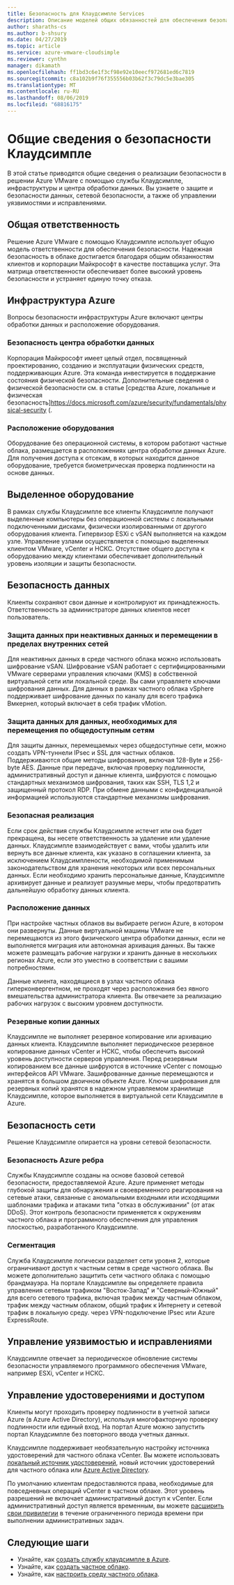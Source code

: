 ```yaml
---
title: Безопасность для Клаудсимпле Services
description: Описание моделей общих обязанностей для обеспечения безопасности служб Клаудсимпле Services
author: sharaths-cs
ms.author: b-shsury
ms.date: 04/27/2019
ms.topic: article
ms.service: azure-vmware-cloudsimple
ms.reviewer: cynthn
manager: dikamath
ms.openlocfilehash: ff1bd3c6e1f3cf98e92e10eecf972681ed6c7819
ms.sourcegitcommit: c8a102b9f76f355556b03b62f3c79dc5e3bae305
ms.translationtype: MT
ms.contentlocale: ru-RU
ms.lasthandoff: 08/06/2019
ms.locfileid: "68816175"
---
```

# <a name="cloudsimple-security-overview"></a>Общие сведения о безопасности Клаудсимпле

В этой статье приводятся общие сведения о реализации безопасности в решении Azure VMware с помощью службы Клаудсимпле, инфраструктуры и центра обработки данных. Вы узнаете о защите и безопасности данных, сетевой безопасности, а также об управлении уязвимостями и исправлениями.

## <a name="shared-responsibility"></a>Общая ответственность

Решение Azure VMware с помощью Клаудсимпле использует общую модель ответственности для обеспечения безопасности. Надежная безопасность в облаке достигается благодаря общим обязанностям клиентов и корпорации Майкрософт в качестве поставщика услуг. Эта матрица ответственности обеспечивает более высокий уровень безопасности и устраняет единую точку отказа.

## <a name="azure-infrastructure"></a>Инфраструктура Azure 

Вопросы безопасности инфраструктуры Azure включают центры обработки данных и расположение оборудования.

### <a name="datacenter-security"></a>Безопасность центра обработки данных 

Корпорация Майкрософт имеет целый отдел, посвященный проектированию, созданию и эксплуатации физических средств, поддерживающих Azure. Эта команда инвестируется в поддержание состояния физической безопасности. Дополнительные сведения о физической безопасности см. в статье [средства Azure, локальные и физическая безопасность]https://docs.microsoft.com/azure/security/fundamentals/physical-security (.

### <a name="equipment-location"></a>Расположение оборудования

Оборудование без операционной системы, в котором работают частные облака, размещается в расположениях центра обработки данных Azure. Для получения доступа к отсекам, в которых находится данное оборудование, требуется биометрическая проверка подлинности на основе данных.

## <a name="dedicated-hardware"></a>Выделенное оборудование

В рамках службы Клаудсимпле все клиенты Клаудсимпле получают выделенные компьютеры без операционной системы с локальными подключенными дисками, физически изолированными от другого оборудования клиента. Гипервизор ESXi с vSAN выполняется на каждом узле. Управление узлами осуществляется с помощью выделенных клиентом VMware, vCenter и НСКС. Отсутствие общего доступа к оборудованию между клиентами обеспечивает дополнительный уровень изоляции и защиты безопасности.

## <a name="data-security"></a>Безопасность данных

Клиенты сохраняют свои данные и контролируют их принадлежность. Ответственность за администраторе данных клиентов несет пользователь.

### <a name="data-protection-for-data-at-rest-and-data-in-motion-within-internal-networks"></a>Защита данных при неактивных данных и перемещении в пределах внутренних сетей

Для неактивных данных в среде частного облака можно использовать шифрование vSAN. Шифрование vSAN работает с сертифицированными VMware серверами управления ключами (KMS) в собственной виртуальной сети или локальной среде. Вы сами управляете ключами шифрования данных. Для данных в рамках частного облака vSphere поддерживает шифрование данных по каналу для всего трафика Вмкернел, который включает в себя трафик vMotion.

### <a name="data-protection-for-data-thats-required-to-move-through-public-networks"></a>Защита данных для данных, необходимых для перемещения по общедоступным сетям

Для защиты данных, перемещаемых через общедоступные сети, можно создать VPN-туннели IPsec и SSL для частных облаков. Поддерживаются общие методы шифрования, включая 128-Byte и 256-byte AES. Данные при передаче, включая проверку подлинности, административный доступ и данные клиента, шифруются с помощью стандартных механизмов шифрования, таких как SSH, TLS 1,2 и защищенный протокол RDP. При обмене данными с конфиденциальной информацией используются стандартные механизмы шифрования.

### <a name="secure-disposal"></a>Безопасная реализация 

Если срок действия службы Клаудсимпле истечет или она будет прекращена, вы несете ответственность за удаление или удаление данных. Клаудсимпле взаимодействует с вами, чтобы удалить или вернуть все данные клиента, как указано в соглашении клиента, за исключением Клаудсимплености, необходимой применимым законодательством для хранения некоторых или всех персональных данных. Если необходимо хранить персональные данные, Клаудсимпле архивирует данные и реализует разумные меры, чтобы предотвратить дальнейшую обработку данных клиента.

### <a name="data-location"></a>Расположение данных

При настройке частных облаков вы выбираете регион Azure, в котором они развернуты. Данные виртуальной машины VMware не перемещаются из этого физического центра обработки данных, если не выполняется миграция или автономная архивация данных. Вы также можете размещать рабочие нагрузки и хранить данные в нескольких регионах Azure, если это уместно в соответствии с вашими потребностями.

Данные клиента, находящиеся в узлах частного облака гиперконвергентном, не проходят через расположения без явного вмешательства администратора клиента. Вы отвечаете за реализацию рабочих нагрузок с высоким уровнем доступности.

### <a name="data-backups"></a>Резервные копии данных
Клаудсимпле не выполняет резервное копирование или архивацию данных клиента. Клаудсимпле выполняет периодическое резервное копирование данных vCenter и НСКС, чтобы обеспечить высокий уровень доступности серверов управления. Перед резервным копированием все данные шифруются в источнике vCenter с помощью интерфейсов API VMware. Зашифрованные данные перемещаются и хранятся в большом двоичном объекте Azure. Ключи шифрования для резервных копий хранятся в надежном управляемом хранилище Клаудсимпле, которое выполняется в виртуальной сети Клаудсимпле в Azure.

## <a name="network-security"></a>Безопасность сети

Решение Клаудсимпле опирается на уровни сетевой безопасности.

### <a name="azure-edge-security"></a>Безопасность Azure ребра

Службы Клаудсимпле созданы на основе базовой сетевой безопасности, предоставляемой Azure. Azure применяет методы глубокой защиты для обнаружения и своевременного реагирования на сетевые атаки, связанные с аномальными входными или исходящими шаблонами трафика и атаками типа "отказ в обслуживании" (от атак DDoS). Этот контроль безопасности применяется к окружениям частного облака и программного обеспечения для управления плоскостью, разработанного Клаудсимпле.

### <a name="segmentation"></a>Сегментация

Служба Клаудсимпле логически разделяет сети уровня 2, которые ограничивают доступ к частным сетям в среде частного облака. Вы можете дополнительно защитить сети частного облака с помощью брандмауэра. На портале Клаудсимпле вы определяете правила управления сетевым трафиком "Восток-Запад" и "Северный-Южный" для всего сетевого трафика, включая трафик между частным облаком, трафик между частным облаком, общий трафик к Интернету и сетевой трафик в локальную среду. через VPN-подключение IPsec или Azure ExpressRoute.

## <a name="vulnerability-and-patch-management"></a>Управление уязвимостью и исправлениями 

Клаудсимпле отвечает за периодическое обновление системы безопасности управляемого программного обеспечения VMware, например ESXi, vCenter и НСКС.

## <a name="identity-and-access-management"></a>Управление удостоверениями и доступом

Клиенты могут проходить проверку подлинности в учетной записи Azure (в Azure Active Directory), используя многофакторную проверку подлинности или единый вход. На портал Azure можно запустить портал Клаудсимпле без повторного ввода учетных данных.

Клаудсимпле поддерживает необязательную настройку источника удостоверений для частного облака vCenter. Вы можете использовать [локальный источник удостоверений](https://docs.azure.cloudsimple.com/set-vcenter-identity), новый источник удостоверений для частного облака или [Azure Active Directory](https://docs.azure.cloudsimple.com/azure-ad).

По умолчанию клиентам предоставляются права, необходимые для повседневных операций vCenter в частном облаке. Этот уровень разрешений не включает административный доступ к vCenter. Если административный доступ является временным, вы можете [расширить свои привилегии](https://docs.azure.cloudsimple.com/escalate-private-cloud-privileges) в течение ограниченного периода времени при выполнении административных задач.

## <a name="next-steps"></a>Следующие шаги

* Узнайте, как [создать службу клаудсимпле в Azure](quickstart-create-cloudsimple-service.md).
* Узнайте, как [создать частное облако](https://docs.azure.cloudsimple.com/create-private-cloud/).
* Узнайте, как [настроить среду частного облака](quickstart-create-private-cloud.md).

